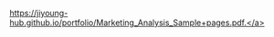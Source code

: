 <a href="username.github.io/folder/document.pdf" target="_blank">https://jiyoung-hub.github.io/portfolio/Marketing_Analysis_Sample+pages.pdf.</a>
